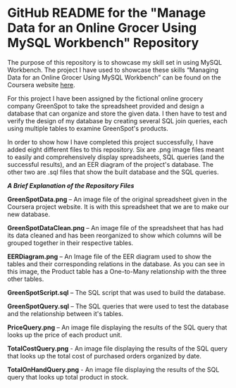 # GitHub README for the "Manage Data for an Online Grocer Using MySQL Workbench" Repository

The purpose of this repository is to showcase my skill set in using MySQL Workbench. The project I have used to showcase these skills “Managing Data for an Online Grocer Using MySQL Workbench” can be found on the Coursera website [here](https://www.coursera.org/projects/showcase-manage-data-online-grocer-mysql-workbench).

For this project I have been assigned by the fictional online grocery company GreenSpot to take the spreadsheet provided and design a database that can organize and store the given data. I then have to test and verify the design of my database by creating several SQL join queries, each using multiple tables to examine GreenSpot's products.

In order to show how I have completed this project successfully, I have added eight different files to this repository. Six are .png image files meant to easily and comprehensively display spreadsheets, SQL queries (and the successful results), and an EER diagram of the project's database. The other two are .sql files that show the built database and the SQL queries. 

**_A Brief Explanation of the Repository Files_**


**GreenSpotData.png** – An image file of the original spreadsheet given in the Coursera project website. It is with this spreadsheet that we are to make our new database.

**GreenSpotDataClean.png** – An image file of the spreadsheet that has had its data cleaned and has been reorganized to show which columns will be grouped together in their respective tables.

**EERDiagram.png** – An Image file of the EER diagram used to show the tables and their corresponding relations in the database. As you can see in this image, the Product table has a One-to-Many relationship with the three other tables.

**GreenSpotScript.sql** – The SQL script that was used to build the database.

**GreenSpotQuery.sql** – The SQL queries that were used to test the database and the relationship between it's tables.

**PriceQuery.png** – An image file displaying the results of the SQL query that looks up the price of each product unit.

**TotalCostQuery.png** -  An image file displaying the results of the SQL query that looks up the total cost of purchased orders organized by date.

**TotalOnHandQuery.png** -  An image file displaying the results of the SQL query that looks up total product in stock.
